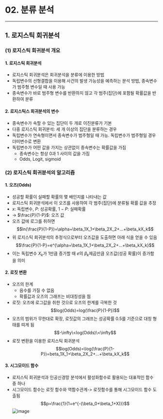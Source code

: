 # 02. 분류 분석
---
## 1. 로지스틱 회귀분석
### (1) 로지스틱 회귀분석 개요
#### 1. 로지스틱 회귀분석
* 로지스틱 회귀분석은 회귀분석을 분류에 이용한 방법
* 독립변수의 선형결합을 이용해 사건의 발생 가능성을 예측하는 분석 방법, 종속변수가 범주형 변수일 때 사용 가능
* 종속변수가 바로 범주형 변수를 반환하지 않고 각 범주(집단)에 포함될 확률값을 반환하여 분류

#### 2. 로지스틱스 회귀분석의 변수
* 종속변수가 속할 수 있는 집단이 두 개로 이진분류가 기본
* 다중 로지스틱 회귀분석: 세 개 이상의 집단을 분류하는 경우
* 독립변수가 연속형이면서 종속변수가 범주형일 때 가능. 독립변수가 범주형일 경우 더미변수로 변환
* 독립변수가 어떤 값을 가지는 상관없이 종속변수는 확률값을 가짐
  * 종속변수는 항상 0과 1 사이의 값을 가짐
  * Odds, Logit, sigmoid
 
### (2) 로지스틱 회귀분석의 알고리즘
#### 1. 오즈(Odds)
* 성공할 확률이 실패할 확률의 몇 배인지를 나타내는 값
* 로지스틱 회귀분석에서 이 오즈를 사용하여 각 범주(집단)에 분류될 확률 값을 추정
* $x$: 독립변수, $P$: 성공확률, $1-P$: 실패확률
* -> $\frac{P}{1-P}$: 오즈 값
* 오즈 값에 로그를 취하면
$$ln(\frac{P}{1-P})=\alpha+\beta_1X_1+\beta_2X_2+...+\beta_kX_k$$
* 위 로지스틱 회귀분석의 추정식으로부터 오즈값을 도출하면 아래 식을 얻을 수 있음
$$\frac{P}{1-P}=e^{\alpha+\beta_1X_1+\beta_2X_2+...+\beta_kX_k}$$
* 이는 독립변수 $X_k$가 1만큼 증가할 때 $e$의 $\beta_k$제곱만큼 오즈값(성공 확률)이 증가함을 의미

#### 2. 로짓 변환
* 오즈의 한계
  * 음수를 가질 수 없음
  * 확률값과 오즈의 그래프는 비대칭성을 띔
* 로짓: 오즈에 로그값을 취한 것으로 오즈의 한계를 극복한 것
$$log(Odds)=log(\frac{P}{1-P})$$
* 오즈의 범위가 무한대로 확장, 로짓값의 그래프는 성공확률 0.5를 기준으로 대칭 형태를 띠게 됨
$$-\infty\<log(Odds)\<\infty$$
* 로짓 변환을 이용한 로지스틱 회귀분석
$$log(Odds)=\log(\frac{P}{1-P})=beta_1X_1+\beta_2X_2+...+\beta_kX_k$$

#### 3. 시그모이드 함수
* 로지스틱 회귀분석과 인공신경망 분석에서 활성화함수로 활용되는 대표적인 함수 중 하나
* 시그모이드 함수는 로짓 함수와 역함수관계-> 로짓함수를 통해 시그모이드 함수 도출됨
$$p=\frac{1}{1+e^{-(\beta_0+\beta_1+X)}}$$
![image](https://github.com/qlkdkd/2-winter/assets/71871927/dc463b6a-f7d5-4eaa-9bfa-c457db8b35f6)


